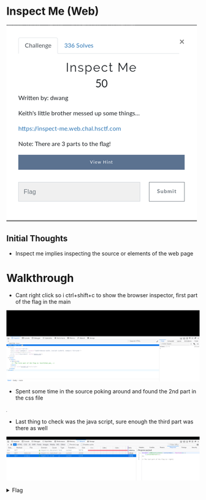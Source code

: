 # Inspect Me (Web)

![Title](images/title.png)

## Initial Thoughts

* Inspect me implies inspecting the source or elements of the web page

# Walkthrough

* Cant right click so i ctrl+shift+c to show the browser inspector, first part of the flag in the main

![First](images/first.png)

* Spent some time in the source poking around and found the 2nd part in the css file

![Second](images/second.png)

* Last thing to check was the java script, sure enough the third part was there as well

![Third](images/third.png)

<details>
	<summary>Flag</summary>

hsctf{that_was_pretty_easy_right}

</details>
